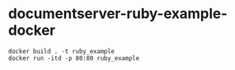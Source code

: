 # documentserver-ruby-example-docker
```
docker build . -t ruby_example
docker run -itd -p 80:80 ruby_example
```
